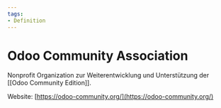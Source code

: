 ```yaml
---
tags:
- Definition
---
```

# Odoo Community Association
Nonprofit Organization zur Weiterentwicklung und Unterstützung der [[Odoo Community Edition]].

Website: [https://odoo-community.org/](https://odoo-community.org/)